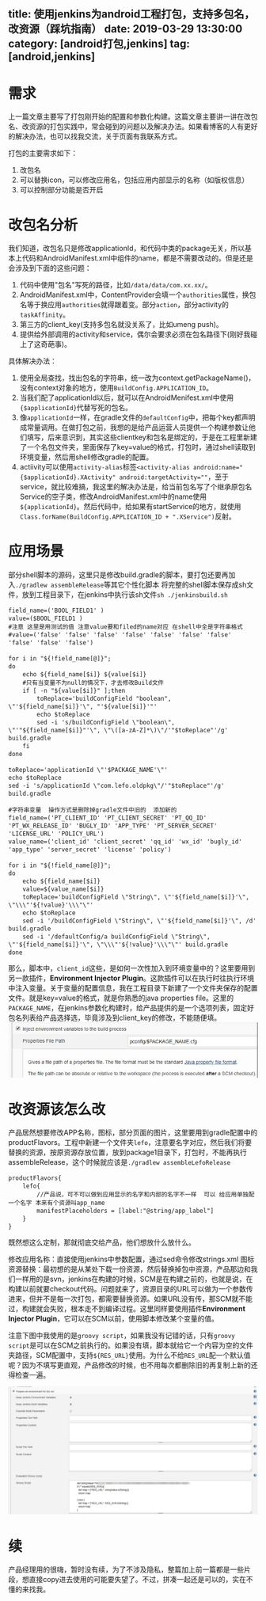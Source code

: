 title: 使用jenkins为android工程打包，支持多包名，改资源（踩坑指南）
date: 2019-03-29 13:30:00
category: [android打包,jenkins]
tag: [android,jenkins]
---

# 需求
上一篇文章主要写了打包刚开始的配置和参数化构建。这篇文章主要讲一讲在改包名、改资源的打包实践中，常会碰到的问题以及解决办法。如果看博客的人有更好的解决办法，也可以找我交流，关于页面有我联系方式。

打包的主要需求如下：

1. 改包名
2. 可以替换icon，可以修改应用名，包括应用内部显示的名称（如版权信息）
3. 可以控制部分功能是否开启

# 改包名分析
我们知道，改包名只是修改applicationId，和代码中类的package无关，所以基本上代码和AndroidManifest.xml中组件的name，都是不需要改动的。但是还是会涉及到下面的这些问题：

<!-- more -->

1. 代码中使用"包名"写死的路径，比如`/data/data/com.xx.xx/`。
2. AndroidManifest.xml中，ContentProvider会填一个`authorities`属性，换包名等于换应用`authorities`就得跟着变。部分`action`，部分activity的`taskAffinity`。
3. 第三方的client_key(支持多包名就没关系了，比如umeng push)。
4. 提供给外部调用的activity和service，偶尔会要求必须在包名路径下(刚好我碰上了这奇葩事)。

具体解决办法：

1. 使用全局查找，找出包名的字符串，统一改为context.getPackageName()，没有context对象的地方，使用`BuildConfig.APPLICATION_ID`。
2. 当我们配了applicationId以后，就可以在AndroidMenifest.xml中使用`{$applicationId}`代替写死的包名。
3. 像`applicationId`一样，在gradle文件的`defaultConfig`中，把每个key都声明成常量调用。在做打包之前，我想的是给产品运营人员提供一个构建参数让他们填写，后来意识到，其实这些clientkey和包名是绑定的，于是在工程里新建了一个名包文件夹，里面保存了key=value的格式，打包时，通过shell读取到环境变量，然后用shell修改gradle的配置。
4. actiivity可以使用`activity-alias`标签`<activity-alias android:name="{$applicationId}.XActivity" android:targetActivity=""`，至于service，就比较难搞，我这里的解决办法是，给当前包名写了个继承原包名Service的空子类，修改AndroidManifest.xml中的name使用`${applicationId}`。然后代码中，给如果有startService的地方，就使用`Class.forName(BuildConfig.APPLICATION_ID + ".XService")`反射。

# 应用场景

部分shell脚本的源码，这里只是修改build.gradle的脚本，要打包还要再加入`./gradlew assembleRelease`等其它个性化脚本
将完整的shell脚本保存成sh文件，放到工程目录下，在jenkins中执行该sh文件`sh ./jenkinsbuild.sh`
```
field_name=('BOOL_FIELD1' )
value=($BOOL_FIELD1 )
#注意 这里是用测试的值 注意value要和filed的name对应 在shell中全是字符串格式
#value=('false' 'false' 'false' 'false' 'false' 'false' 'false' 'false' 'false' 'false')

for i in "${!field_name[@]}";
do
    echo ${field_name[$i]} ${value[$i]}
    #只有当变量不为null的情况下，才去修改Build文件
    if [ -n "${value[$i]}" ];then
        toReplace='buildConfigField "boolean", \"'${field_name[$i]}'\", "'${value[$i]}'"'
        echo $toReplace
        sed -i 's/buildConfigField \"boolean\", \"'"${field_name[$i]}"'\", \"\([a-zA-Z]*\)\"/'"$toReplace"'/g' build.gradle
    fi
done

toReplace='applicationId \"'$PACKAGE_NAME'\"'
echo $toReplace
sed -i 's/applicationId \"com.lefo.oldpkg\"/'"$toReplace"'/g' build.gradle

#字符串变量  操作方式是删除掉gradle文件中旧的  添加新的
field_name=('PT_CLIENT_ID' 'PT_CLIENT_SECRET' 'PT_QQ_ID' 'PT_WX_RELEASE_ID' 'BUGLY_ID' 'APP_TYPE' 'PT_SERVER_SECRET' 'LICENSE_URL' 'POLICY_URL')
value_name=('client_id' 'client_secret' 'qq_id' 'wx_id' 'bugly_id' 'app_type' 'server_secret' 'license' 'policy')

for i in "${!field_name[@]}";
do
    echo ${field_name[$i]}
    value=${value_name[$i]}
	toReplace='buildConfigField \"String\", \"'${field_name[$i]}'\", \"\\\"'${!value}'\\\"\"'
	echo $toReplace
	sed -i '/buildConfigField \"String\", \"'${field_name[$i]}'\", /d' build.gradle
	sed -i '/defaultConfig/a buildConfigField \"String\", \"'${field_name[$i]}'\", \"\\\"'${!value}'\\\"\"' build.gradle
done

```
那么，脚本中，`client_id`这些，是如何一次性加入到环境变量中的？这里要用到另一款插件，**Environment Injector Plugin**。这款插件可以在执行时往执行环境中注入变量。关于变量的配置信息，我在工程目录下新建了一个文件夹保存的配置文件。就是key=value的格式，就是你熟悉的java properties file。这里的`PACKAGE_NAME`，在jenkins参数化构建时，给产品提供的是一个选项列表，固定好包名列表给产品选择选，毕竟涉及到client_key的修改，不能随便填。
![](/image/20190329/key-config.jpg)

# 改资源该怎么改
产品居然想要修改APP名称，图标，部分页面的图片，这里要用到gradle配置中的productFlavors。工程中新建一个文件夹`lefo`，注意要名字对应，然后我们将要替换的资源，按原资源存放位置，放到package1目录下，打包时，不能再执行assembleRelease，这个时候就应该是`./gradlew assembleLefoRelease`
```
productFlavors{
	lefo{
    	//产品说，可不可以做到应用显示的名字和内部的名字不一样  可以 给应用单独配一个名字 本来有个资源叫app_name
    	manifestPlaceholders = [label:"@string/app_label"]
    }
}
```

既然想这么定制，那就彻底交给产品，他们想放什么放什么。

修改应用名称：直接使用jenkins中参数配置，通过sed命令修改strings.xml
图标资源替换：最初想的是从某处下载一份资源，然后替换掉包中资源，产品那边和我们一样用的是svn，jenkins在构建的时候，SCM是在构建之前的，也就是说，在构建以前就要checkout代码。问题就来了，资源目录的URL可以做为一个参数传进来，但并不是每一次打包，都需要替换资源。如果URL没有传，那SCM就不能过，构建就会失败，根本走不到编译过程。这里同样要使用插件**Environment Injector Plugin**，它可以在SCM以前，使用脚本修改某个变量的值。

注意下图中我使用的是`groovy script`，如果我没有记错的话，只有`groovy script`是可以在SCM之前执行的。如果没有填，脚本就给它一个内容为空的文件夹路径，SCM配置中，支持`${RES_URL}`使用。为什么不给`RES_URL`配一个默认值呢？因为不填写更直观，产品修改的时候，也不用每次都删除旧的再复制上新的还得检查一遍。

![](/image/20190329/res-url.jpg)

# 续
产品经理用的很嗨，暂时没有续，为了不涉及隐私，整篇加上前一篇都是一些片段，想直接copy进去使用的可能要失望了。不过，拼凑一起还是可以的，实在不懂的来找我。